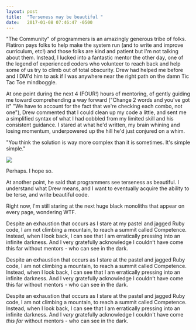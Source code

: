 ```yaml
---
layout: post
title:  "Terseness may be beautiful "
date:   2017-01-08 07:46:47 -0500
---
```



"The Community" of programmers is an amazingly generous tribe of folks.  Flatiron pays folks to help make the system run (and to write and improve curriculum, etc!) and those folks are kind and patient but I'm not talking about them.  Instead, I lucked into a fantastic mentor the other day, one of the legend of experienced coders who volunteer to reach back and help some of us try to climb out of total obscurity.  Drew had helped me before and I DM'd him to ask if I was anywhere near the right path on the damn Tic Tac Toe mindboggle.  

At one point during the next 4 (FOUR!) hours of mentoring, of gently guiding me toward comprehending a way forward ("Change 2 words and you've got it" "We have to account for the fact that we're checking each combo, not one"), Drew commented that I could clean up my code a little, and sent me a simplified syntax of what I had cobbled from my limited skill and his consistent guidance.  I stared at what he'd written, my brain whining and losing momentum, underpowered up the hill he'd just conjured on a whim.

"You think the solution is way more complex than it is sometimes. It's simple simple."

![](http://i.imgur.com/PVHC1qu.gif)

Perhaps.  I hope so.  

At another point, he said that programmers see terseness as beautiful.  I understand what Drew means, and I want to eventually acquire the ability to be terse, and write beautiful code.

Right now, I'm still staring at the next huge black monoliths that appear on every page, wondering WTF.  

Despite an exhaustion that occurs as I stare at my pastel and jagged Ruby code, I am not climbing a mountain, to reach a summit called Competence. Instead, when I look back, I can see that I am erratically pressing into an infinite darkness. And I very gratefully acknowledge I couldn’t have come this far without mentors - who can see in the dark.

Despite an exhaustion that occurs as I stare at the pastel and jagged Ruby code, I am not climbing a mountain, to reach a summit called Competence. Instead, when I look back, I can see that I am erratically pressing into an infinite darkness. And I very gratefully acknowledge I couldn’t have come this far without mentors - who can see in the dark.

Despite an exhaustion that occurs as I stare at the pastel and jagged Ruby code, I am not climbing a mountain, to reach a summit called Competence.  Instead, when I look back, I can see that I am erratically pressing into an infinite darkness.  And I *very* gratefully acknowledge I couldn't have come *this far* without mentors - who can see in the dark.
